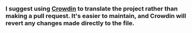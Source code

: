 ### I suggest using [Crowdin](https://crowdin.com/project/weathermaster/invite?h=448278a9b1370f3c10d4336a091dae792286917) to translate the project rather than making a pull request. It's easier to maintain, and Crowdin will revert any changes made directly to the file.
